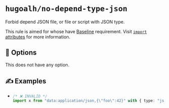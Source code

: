 # `hugoalh/no-depend-type-json`

Forbid depend JSON file, or file or script with JSON type.

This rule is aimed for whose have [Baseline][ecmascript-baseline] requirement. Visit [`import` attributes][ecmascript-import-with] for more information.

## 🔧 Options

This does not have any option.

## ✍️ Examples

- ```ts
  /* ❌ INVALID */
  import x from "data:application/json,{\"foo\":42}" with { type: "json" };
  ```

[ecmascript-baseline]: https://developer.mozilla.org/en-US/docs/Glossary/Baseline/Compatibility
[ecmascript-import-with]: https://developer.mozilla.org/en-US/docs/Web/JavaScript/Reference/Statements/import/with
